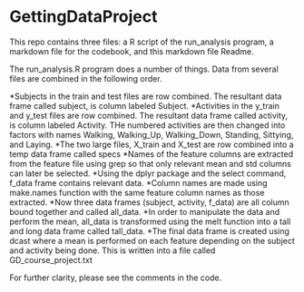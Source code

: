 GettingDataProject
==================

This repo contains three files: a R script of the run_analysis program, a markdown file for the codebook, and this markdown file Readme. 

The run_analysis.R program does a number of things. Data from several files are combined in the following order. 

*Subjects in the train and test files are row combined. The resultant data frame called subject, is column labeled Subject.
*Activities in the y_train and y_test files are row combined. The resultant data frame called activity, is column labeled Activity. THe numbered activities are then changed into factors with names Walking, Walking_Up, Walking_Down, Standing, Sittying, and Laying. 
*The two large files, X_train and X_test are row combined into a temp data frame called specs
*Names of the feature columns are extracted from the feature file using grep so that only relevant mean and std columns can later be selected. 
*Using the dplyr package and the select command, f_data frame contains relevant data. 
*Column names are made using make.names function with the same feature column names as those extracted.
*Now three data frames (subject, activity, f_data) are all column bound together and called all_data.
*In order to manipulate the data and perform the mean, all_data is transformed using the melt function into a tall and long data frame called tall_data.
*The final data frame is created using dcast where a mean is performed on each feature depending on the subject and activity being done. This is written into a file called GD_course_project.txt

For further clarity, please see the comments in the code. 
